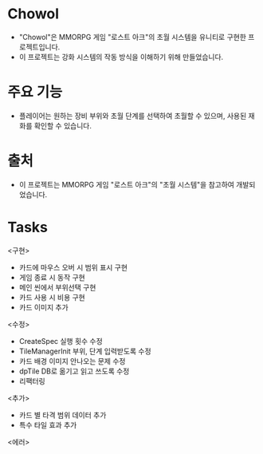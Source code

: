# Chowol
- "Chowol"은 MMORPG 게임 "로스트 아크"의 초월 시스템을 유니티로 구현한 프로젝트입니다.
- 이 프로젝트는 강화 시스템의 작동 방식을 이해하기 위해 만들었습니다.

# 주요 기능
- 플레이어는 원하는 장비 부위와 초월 단계를 선택하여 초월할 수 있으며, 사용된 재화를 확인할 수 있습니다.

# 출처
- 이 프로젝트는 MMORPG 게임 "로스트 아크"의 "초월 시스템"을 참고하여 개발되었습니다.

# Tasks
<구현>
- 카드에 마우스 오버 시 범위 표시 구현
- 게임 종료 시 동작 구현
- 메인 씬에서 부위선택 구현
- 카드 사용 시 비용 구현
- 카드 이미지 추가

<수정>
- CreateSpec 실행 횟수 수정
- TileManagerInit 부위, 단계 입력받도록 수정
- 카드 배경 이미지 안나오는 문제 수정
- dpTile DB로 옮기고 읽고 쓰도록 수정
- 리팩터링

<추가>
- 카드 별 타격 범위 데이터 추가
- 특수 타일 효과 추가

<에러>
